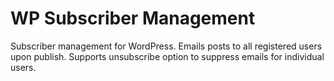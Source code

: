 # WP Subscriber Management

Subscriber management for WordPress. Emails posts to all registered users upon publish. Supports unsubscribe option to suppress emails for individual users.
